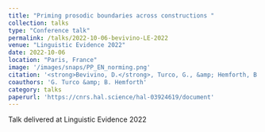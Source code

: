 ```yaml
---
title: "Priming prosodic boundaries across constructions "
collection: talks
type: "Conference talk"
permalink: /talks/2022-10-06-bevivino-LE-2022
venue: "Linguistic Evidence 2022"
date: 2022-10-06
location: "Paris, France"
image: '/images/snaps/PP_EN_norming.png'
citation: '<strong>Bevivino, D.</strong>, Turco, G., &amp; Hemforth, B. (2022). Priming prosodic boundaries across constructions. <em>Linguistic Evidence Conference</em>. Paris, France.'
coauthors: 'G. Turco &amp; B. Hemforth'
category: talks
paperurl: 'https://cnrs.hal.science/hal-03924619/document'
---
```


Talk delivered at Linguistic Evidence 2022